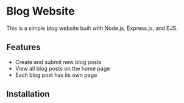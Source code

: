 # Blog Website

This is a simple blog website built with Node.js, Express.js, and EJS.

## Features

- Create and submit new blog posts
- View all blog posts on the home page
- Each blog post has its own page

## Installation